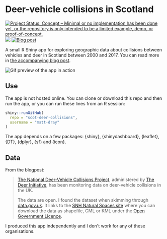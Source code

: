 # Deer-vehicle collisions in Scotland

<!-- badges: start -->
[![Project Status: Concept – Minimal or no implementation has been done yet, or the repository is only intended to be a limited example, demo, or proof-of-concept.](https://www.repostatus.org/badges/latest/concept.svg)](https://www.repostatus.org/#concept)
![](https://img.shields.io/badge/Shiny-not_hosted-blue?style=flat&labelColor=white&logo=RStudio&logoColor=blue)
[![Blog post](https://img.shields.io/badge/rostrum.blog-post-008900?labelColor=000000&logo=data%3Aimage%2Fgif%3Bbase64%2CR0lGODlhEAAQAPEAAAAAABWCBAAAAAAAACH5BAlkAAIAIf8LTkVUU0NBUEUyLjADAQAAACwAAAAAEAAQAAAC55QkISIiEoQQQgghRBBCiCAIgiAIgiAIQiAIgSAIgiAIQiAIgRAEQiAQBAQCgUAQEAQEgYAgIAgIBAKBQBAQCAKBQEAgCAgEAoFAIAgEBAKBIBAQCAQCgUAgEAgCgUBAICAgICAgIBAgEBAgEBAgEBAgECAgICAgECAQIBAQIBAgECAgICAgICAgECAQECAQICAgICAgICAgEBAgEBAgEBAgICAgICAgECAQIBAQIBAgECAgICAgIBAgECAQECAQIBAgICAgIBAgIBAgEBAgECAgECAgICAgICAgECAgECAgQIAAAQIKAAAh%2BQQJZAACACwAAAAAEAAQAAAC55QkIiESIoQQQgghhAhCBCEIgiAIgiAIQiAIgSAIgiAIQiAIgRAEQiAQBAQCgUAQEAQEgYAgIAgIBAKBQBAQCAKBQEAgCAgEAoFAIAgEBAKBIBAQCAQCgUAgEAgCgUBAICAgICAgIBAgEBAgEBAgEBAgECAgICAgECAQIBAQIBAgECAgICAgICAgECAQECAQICAgICAgICAgEBAgEBAgEBAgICAgICAgECAQIBAQIBAgECAgICAgIBAgECAQECAQIBAgICAgIBAgIBAgEBAgECAgECAgICAgICAgECAgECAgQIAAAQIKAAA7)](https://www.rostrum.blog/2019/01/18/deer-collisions/)
<!-- badges: end -->


A small R Shiny app for exploring geographic data about collisions between vehicles and deer in Scotland between 2000 and 2017. You can read more in [the accompanying blog post](https://www.rostrum.blog/2019/01/18/deer-collisions/).

![Gif preview of the app in action](https://media.giphy.com/media/ZvK6zz5E4agAL2gf6u/giphy.gif)

## Use

The app is not hosted online. You can clone or download this repo and then run the app, or you can run these lines from an R session:

``` r
shiny::runGitHub(
  repo = "scot-deer-collisions", 
  username = "matt-dray"
)
```

The app depends on a few packages: {shiny}, {shinydashboard}, {leaflet}, {DT}, {dplyr}, {sf} and {icon}.


## Data

From the blogpost:

>[The National Deer-Vehicle Collisions Project](http://www.deercollisions.co.uk/), administered by [The Deer Initiative](http://www.thedeerinitiative.co.uk/), has been monitoring data on deer-vehicle collisions in the UK.
>
>The data are open. I found the dataset when skimming through [data.gov.uk](https://data.gov.uk/dataset/838b88d8-7509-435c-9649-90f1881b5ad7/deer-vehicle-collisions). It links to the [SNH Natural Spaces site](https://gateway.snh.gov.uk/natural-spaces/dataset.jsp?dsid=DVC) where you can download the data as shapefile, GML or KML under the [Open Government Licence](http://www.nationalarchives.gov.uk/doc/open-government-licence/version/3/).

I produced this app independently and I don't work for any of these organisations.
